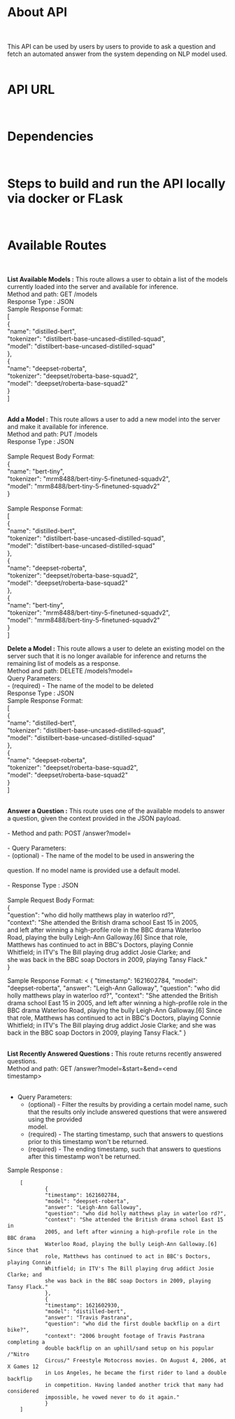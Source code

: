 # About API </br></br>

This API can be used by users by users to provide to ask a question and fetch an automated answer from the system depending on NLP model used.</br></br>

# API URL </br></br>

# Dependencies </br></br>

# Steps to build and run the API locally via docker or FLask</br></br>

# Available Routes</br></br>

<b>List Available Models :</b> This route allows a user to obtain a list of the models currently loaded into the server and available for inference.</br>
Method and path: GET /models</br>
Response Type : JSON</br>
Sample Response Format:</br>
[</br>
    {</br>
        "name": "distilled-bert",</br>
         "tokenizer": "distilbert-base-uncased-distilled-squad",</br>
          "model": "distilbert-base-uncased-distilled-squad"</br>
    },</br>
    {</br>
         "name": "deepset-roberta",</br>
         "tokenizer": "deepset/roberta-base-squad2",</br>
         "model": "deepset/roberta-base-squad2"</br>
    }</br>
]</br></br>


<b>Add a Model :</b> This route allows a user to add a new model into the server and make it available for inference.</br>
Method and path: PUT /models</br>
Response Type : JSON</br></br>
Sample Request Body Format: </br>
{</br>
"name": "bert-tiny",</br>
"tokenizer": "mrm8488/bert-tiny-5-finetuned-squadv2",</br>
"model": "mrm8488/bert-tiny-5-finetuned-squadv2"</br>
}</br></br>
Sample Response Format:</br>
[</br>
{</br>
"name": "distilled-bert",</br>
"tokenizer": "distilbert-base-uncased-distilled-squad",</br>
"model": "distilbert-base-uncased-distilled-squad"</br>
},</br>
{</br>
"name": "deepset-roberta",</br>
"tokenizer": "deepset/roberta-base-squad2",</br>
"model": "deepset/roberta-base-squad2"</br>
},</br>
{</br>
"name": "bert-tiny",</br>
"tokenizer": "mrm8488/bert-tiny-5-finetuned-squadv2",</br>
"model": "mrm8488/bert-tiny-5-finetuned-squadv2"</br>
}</br>
]</br>


<b>Delete a Model :</b> This route allows a user to delete an existing model on the server such that it is no longer
available for inference and returns the remaining list of models as a response. </br>
Method and path: DELETE /models?model=<model name></br>
Query Parameters:</br> - <model name> (required) - The name of the model to be deleted</br>
Response Type : JSON</br>
Sample Response Format:</br>
[</br>
    {</br>
        "name": "distilled-bert",</br>
         "tokenizer": "distilbert-base-uncased-distilled-squad",</br>
          "model": "distilbert-base-uncased-distilled-squad"</br>
    },</br>
    {</br>
         "name": "deepset-roberta",</br>
         "tokenizer": "deepset/roberta-base-squad2",</br>
         "model": "deepset/roberta-base-squad2"</br>
    }</br>
]</br></br>

<b>Answer a Question :</b> This route uses one of the available models to answer a question, given the context provided in
the JSON payload.</br>
</br>
    - Method and path: POST /answer?model=<model name></br>
</br>
    - Query Parameters:  
        - <model name> (optional) - The name of the model to be used in answering the</br>
</br>
question. If no model name is provided use a default model. </br>
</br>
    - Response Type : JSON</br>
</br>
Sample Request Body Format: </br>
{ </br>
"question": "who did holly matthews play in waterloo rd?", </br>
"context": "She attended the British drama school East 15 in 2005, </br>
and left after winning a high-profile role in the BBC drama Waterloo </br>
Road, playing the bully Leigh-Ann Galloway.[6] Since that role, </br>
Matthews has continued to act in BBC's Doctors, playing Connie </br>
Whitfield; in ITV's The Bill playing drug addict Josie Clarke; and </br>
she was back in the BBC soap Doctors in 2009, playing Tansy Flack." </br>
} </br>

Sample Response Format:
<
{
        "timestamp": 1621602784,
        "model": "deepset-roberta",
        "answer": "Leigh-Ann Galloway",
        "question": "who did holly matthews play in waterloo rd?",
        "context": "She attended the British drama school East 15 in 2005,
        and left after winning a high-profile role in the BBC drama Waterloo
        Road, playing the bully Leigh-Ann Galloway.[6] Since that role,
        Matthews has continued to act in BBC's Doctors, playing Connie
        Whitfield; in ITV's The Bill playing drug addict Josie Clarke; and
        she was back in the BBC soap Doctors in 2009, playing Tansy Flack."
}
</br></br>

<b>List Recently Answered Questions :</b> This route returns recently answered questions.</br>
Method and path: GET /answer?model=<model name>&start=<start timestamp>&end=<end</br>
timestamp></br>
    </br>
   - Query Parameters:</br>
        - <model name> (optional) - Filter the results by providing a certain model name, such</br>
        that the results only include answered questions that were answered using the provided</br>
        model.</br>
       - <start timestamp> (required) - The starting timestamp, such that answers to questions</br>
          prior to this timestamp won't be returned.</br>
       - <end timestamp> (required) - The ending timestamp, such that answers to questions</br>
         after this timestamp won't be returned.</br>
     
Sample Response :

        [
                {
                "timestamp": 1621602784,
                "model": "deepset-roberta",
                "answer": "Leigh-Ann Galloway",
                "question": "who did holly matthews play in waterloo rd?",
                "context": "She attended the British drama school East 15 in
                2005, and left after winning a high-profile role in the BBC drama
                Waterloo Road, playing the bully Leigh-Ann Galloway.[6] Since that
                role, Matthews has continued to act in BBC's Doctors, playing Connie
                Whitfield; in ITV's The Bill playing drug addict Josie Clarke; and
                she was back in the BBC soap Doctors in 2009, playing Tansy Flack."
                },
                {
                "timestamp": 1621602930,
                "model": "distilled-bert",
                "answer": "Travis Pastrana",
                "question": "who did the first double backflip on a dirt bike?",
                "context": "2006 brought footage of Travis Pastrana completing a
                double backflip on an uphill/sand setup on his popular /"Nitro
                Circus/" Freestyle Motocross movies. On August 4, 2006, at X Games 12
                in Los Angeles, he became the first rider to land a double backflip
                in competition. Having landed another trick that many had considered
                impossible, he vowed never to do it again."
                }
        ]
